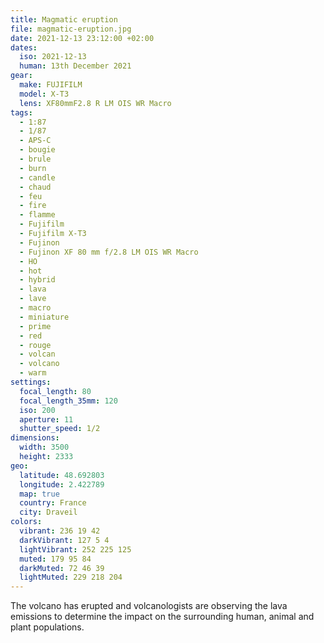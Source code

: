 ```yaml
---
title: Magmatic eruption
file: magmatic-eruption.jpg
date: 2021-12-13 23:12:00 +02:00
dates:
  iso: 2021-12-13
  human: 13th December 2021
gear:
  make: FUJIFILM
  model: X-T3
  lens: XF80mmF2.8 R LM OIS WR Macro
tags:
  - 1:87
  - 1/87
  - APS-C
  - bougie
  - brule
  - burn
  - candle
  - chaud
  - feu
  - fire
  - flamme
  - Fujifilm
  - Fujifilm X-T3
  - Fujinon
  - Fujinon XF 80 mm f/2.8 LM OIS WR Macro
  - HO
  - hot
  - hybrid
  - lava
  - lave
  - macro
  - miniature
  - prime
  - red
  - rouge
  - volcan
  - volcano
  - warm
settings:
  focal_length: 80
  focal_length_35mm: 120
  iso: 200
  aperture: 11
  shutter_speed: 1/2
dimensions:
  width: 3500
  height: 2333
geo:
  latitude: 48.692803
  longitude: 2.422789
  map: true
  country: France
  city: Draveil
colors:
  vibrant: 236 19 42
  darkVibrant: 127 5 4
  lightVibrant: 252 225 125
  muted: 179 95 84
  darkMuted: 72 46 39
  lightMuted: 229 218 204
---
```


The volcano has erupted and volcanologists are observing the lava emissions to determine the impact on the surrounding human, animal and plant populations.
